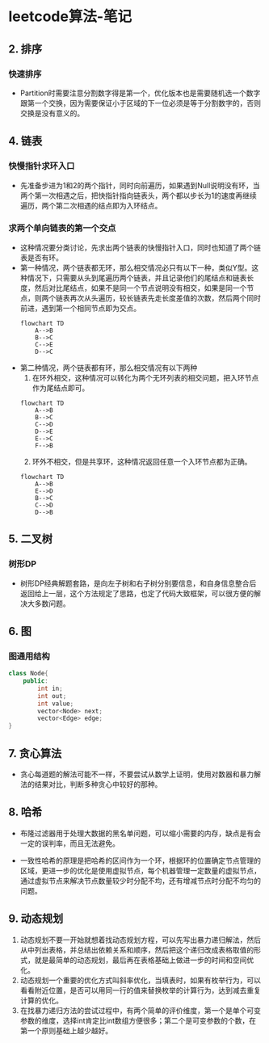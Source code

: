 # leetcode算法-笔记

## 2. 排序

### 快速排序
- Partition时需要注意分割数字得是第一个，优化版本也是需要随机选一个数字跟第一个交换，因为需要保证小于区域的下一位必须是等于分割数字的，否则交换是没有意义的。

## 4. 链表

### 快慢指针求环入口
- 先准备步进为1和2的两个指针，同时向前遍历，如果遇到Null说明没有环，当两个第一次相遇之后，把快指针指向链表头，两个都以步长为1的速度再继续遍历，两个第二次相遇的结点即为入环结点。

### 求两个单向链表的第一个交点
- 这种情况要分类讨论，先求出两个链表的快慢指针入口，同时也知道了两个链表是否有环。
- 第一种情况，两个链表都无环，那么相交情况必只有以下一种，类似Y型。这种情况下，只需要从头到尾遍历两个链表，并且记录他们的尾结点和链表长度，然后对比尾结点，如果不是同一个节点说明没有相交，如果是同一个节点，则两个链表再次从头遍历，较长链表先走长度差值的次数，然后两个同时前进，遇到第一个相同节点即为交点。
	```mermaid
	flowchart TD
		A-->B
		B-->C
		C-->E
		D-->C
	```
- 第二种情况，两个链表都有环，那么相交情况有以下两种
	1. 在环外相交，这种情况可以转化为两个无环列表的相交问题，把入环节点作为尾结点即可。
	```mermaid
	flowchart TD
		A-->B
		B-->C
		C-->D
		D-->E
		E-->C
		F-->B
	```
	2. 环外不相交，但是共享环，这种情况返回任意一个入环节点都为正确。
	```mermaid
	flowchart TD
		A-->B
		E-->D
		B-->C
		C-->D
		D-->B
	```

## 5. 二叉树

### 树形DP
- 树形DP经典解题套路，是向左子树和右子树分别要信息，和自身信息整合后返回给上一层，这个方法规定了思路，也定了代码大致框架，可以很方便的解决大多数问题。

## 6. 图

### 图通用结构
```cpp
class Node{
	public:
		int in;
		int out;
		int value;
		vector<Node> next;
		vector<Edge> edge;
}
```

## 7. 贪心算法

- 贪心每道题的解法可能不一样，不要尝试从数学上证明，使用对数器和暴力解法的结果对比，判断多种贪心中较好的那种。

## 8. 哈希
- 布隆过滤器用于处理大数据的黑名单问题，可以缩小需要的内存，缺点是有会一定的误判率，而且无法避免。

- 一致性哈希的原理是把哈希的区间作为一个环，根据环的位置确定节点管理的区域，更进一步的优化是使用虚拟节点，每个机器管理一定数量的虚拟节点，通过虚拟节点来解决节点数量较少时分配不均，还有增减节点时分配不均匀的问题。

## 9. 动态规划
1. 动态规划不要一开始就想着找动态规划方程，可以先写出暴力递归解法，然后从中列出表格，并总结出依赖关系和顺序，然后把这个递归改成表格取值的形式，就是最简单的动态规划，最后再在表格基础上做进一步的时间和空间优化。
2. 动态规划一个重要的优化方式叫斜率优化，当填表时，如果有枚举行为，可以看看附近位置，是否可以用同一行的值来替换枚举的计算行为，达到减去重复计算的优化。
3. 在找暴力递归方法的尝试过程中，有两个简单的评价维度，第一个是单个可变参数的维度，选择int肯定比int数组方便很多；第二个是可变参数的个数，在第一个原则基础上越少越好。